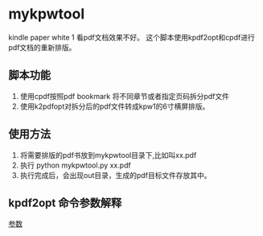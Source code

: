 # mykpwtool
kindle paper white 1 看pdf文档效果不好。
这个脚本使用kpdf2opt和cpdf进行pdf文档的重新排版。

## 脚本功能
1. 使用cpdf按照pdf bookmark 将不同章节或者指定页码拆分pdf文件
1. 使用k2pdfopt对拆分后的pdf文件转成kpw1的6寸横屏排版。

## 使用方法
1. 将需要排版的pdf书放到mykpwtool目录下,比如叫xx.pdf
1. 执行 python mykpwtool.py xx.pdf
1. 执行完成后，会出现out目录，生成的pdf目标文件存放其中。

## kpdf2opt 命令参数解释
[参数](http://www.willus.com/k2pdfopt/help/options.shtml)

